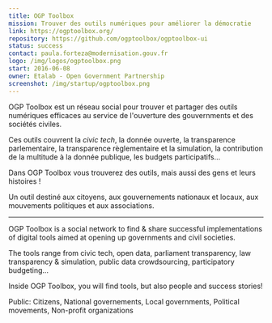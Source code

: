 ```yaml
---
title: OGP Toolbox
mission: Trouver des outils numériques pour améliorer la démocratie
link: https://ogptoolbox.org/
repository: https://github.com/ogptoolbox/ogptoolbox-ui
status: success
contact: paula.forteza@modernisation.gouv.fr
logo: /img/logos/ogptoolbox.png
start: 2016-06-08
owner: Etalab - Open Government Partnership
screenshot: /img/startup/ogptoolbox.png
---
```


OGP Toolbox est un réseau social pour trouver et partager des outils numériques efficaces au service de l'ouverture des gouvernments et des sociétés civiles.

Ces outils couvrent la <em>civic tech</em>, la donnée ouverte, la transparence parlementaire, la transparence règlementaire et la simulation, la contribution de la multitude à la donnée publique, les budgets participatifs…

Dans OGP Toolbox vous trouverez des outils, mais aussi des gens et leurs histoires !

Un outil destiné aux citoyens, aux gouvernements nationaux et locaux, aux mouvements politiques et aux associations.

---

OGP Toolbox is a social network to find & share successful implementations of digital tools aimed at opening up governments and civil societies.

The tools range from civic tech, open data, parliament transparency, law transparency & simulation, public data crowdsourcing, participatory budgeting…

Inside OGP Toolbox, you will find tools, but also people and success stories!

Public: Citizens, National governements, Local governments, Political movements, Non-profit organizations

